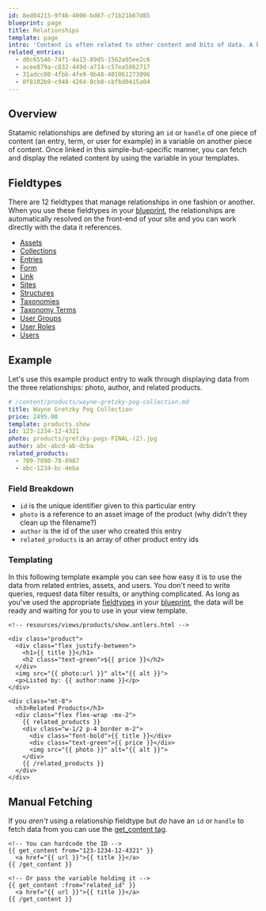 ```yaml
---
id: 8ed04215-9f46-4000-bd67-c71b21b67d85
blueprint: page
title: Relationships
template: page
intro: 'Content is often related to other content and bits of data. A blog post may have an author and 3 other recommended posts. A product may have a brand and a category. A hot dog may have a bun and some mustard. This pages covers ways to create and take advantage of these types relationships.'
related_entries:
  - d0c65546-74f1-4a15-89d5-1562a95ee2c6
  - acee879a-c832-449d-a714-c57ea5862717
  - 31adcc00-4fbb-4fe9-9b48-401061273096
  - 0f8102b9-c948-4264-8cb8-cbfbd0415a04
---
```

## Overview

Statamic relationships are defined by storing an `id` or `handle` of one piece of content (an entry, term, or user for example) in a variable on another piece of content. Once linked in this simple-but-specific manner, you can fetch and display the related content by using the variable in your templates.

## Fieldtypes

There are 12 fieldtypes that manage relationships in one fashion or another. When you use these fieldtypes in your [blueprint](/blueprints), the relationships are automatically resolved on the front-end of your site and you can work directly with the data it references.

- [Assets](/fieldtypes/assets)
- [Collections](/fieldtypes/collections)
- [Entries](/fieldtypes/entries)
- [Form](/fieldtypes/form)
- [Link](/fieldtypes/link)
- [Sites](/fieldtypes/sites)
- [Structures](/fieldtypes/structures)
- [Taxonomies](/fieldtypes/taxonomies)
- [Taxonomy Terms](/fieldtypes/terms)
- [User Groups](/fieldtypes/user-groups)
- [User Roles](/fieldtypes/user-roles)
- [Users](/fieldtypes/users)


## Example

Let's use this example product entry to walk through displaying data from the three relationships: photo, author, and related products.

``` yaml
# /content/products/wayne-gretzky-pog-collection.md
title: Wayne Gretzky Pog Collection
price: 2495.00
template: products.show
id: 123-1234-12-4321
photo: products/gretzky-pogs-FINAL-(2).jpg
author: abc-abcd-ab-dcba
related_products:
  - 789-7890-78-0987
  - abc-1234-bc-4eba
```

### Field Breakdown
- `id` is the unique identifier given to this particular entry
- `photo` is a reference to an asset image of the product (why didn't they clean up the filename?)
- `author` is the id of the user who created this entry
- `related_products` is an array of other product entry ids

### Templating

In this following template example you can see how easy it is to use the data from related entries, assets, and users. You don't need to write queries, request data filter results, or anything complicated. As long as you've used the appropriate [fieldtypes](#fieldtypes) in your [blueprint](/blueprints), the data will be ready and waiting for you to use in your view template.

```
<!-- resources/views/products/show.antlers.html -->

<div class="product">
  <div class="flex justify-between">
    <h1>{{ title }}</h1>
    <h2 class="text-green">${{ price }}</h2>
  </div>
  <img src="{{ photo:url }}" alt="{{ alt }}">
  <p>Listed by: {{ author:name }}</p>
</div>

<div class="mt-8">
  <h3>Related Products</h3>
  <div class="flex flex-wrap -mx-2">
    {{ related_products }}
    <div class="w-1/2 p-4 border m-2">
      <div class="font-bold">{{ title }}</div>
      <div class="text-green">{{ price }}</div>
      <img src="{{ photo }}" alt="{{ alt }}">
    </div>
    {{ /related_products }}
  </div>
</div>
```

## Manual Fetching

If you _aren't_ using a relationship fieldtype but _do_ have an `id` or `handle` to fetch data from you can use the [get_content tag](/tags/get_content).

```
<!-- You can hardcode the ID -->
{{ get_content from="123-1234-12-4321" }}
  <a href="{{ url }}">{{ title }}</a>
{{ /get_content }}

<!-- Or pass the variable holding it -->
{{ get_content :from="related_id" }}
  <a href="{{ url }}">{{ title }}</a>
{{ /get_content }}
```

